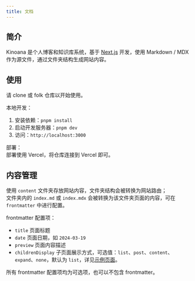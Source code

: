 ```yaml
---
title: 文档
---
```


## 简介

Kinoana 是个人博客和知识库系统，基于 [Next.js](https://nextjs.org/) 开发，使用 Markdown / MDX 作为源文件，通过文件夹结构生成网站内容。

## 使用

请 clone 或 folk 仓库以开始使用。

本地开发：

1. 安装依赖：`pnpm install`
2. 启动开发服务器：`pnpm dev`
3. 访问：`http://localhost:3000`

部署：  
部署使用 Vercel，将仓库连接到 Vercel 即可。

## 内容管理

使用 `content` 文件夹存放网站内容，文件夹结构会被转换为网站路由；  
文件夹内的 `index.md` 或 `index.mdx` 会被转换为该文件夹页面的内容，可在 `frontmatter` 中进行配置。

frontmatter 配置项：

- `title` 页面标题
- `date` 页面日期，如 `2024-03-19`
- `preview` 页面内容描述
- `childrenDisplay` 子页面展示方式，可选值：`list`、`post`、`content`、`expand`、`none`，默认为 `list`，详见[示例页面](/example)。

所有 frontmatter 配置项均为可选项，也可以不包含 frontmatter。
